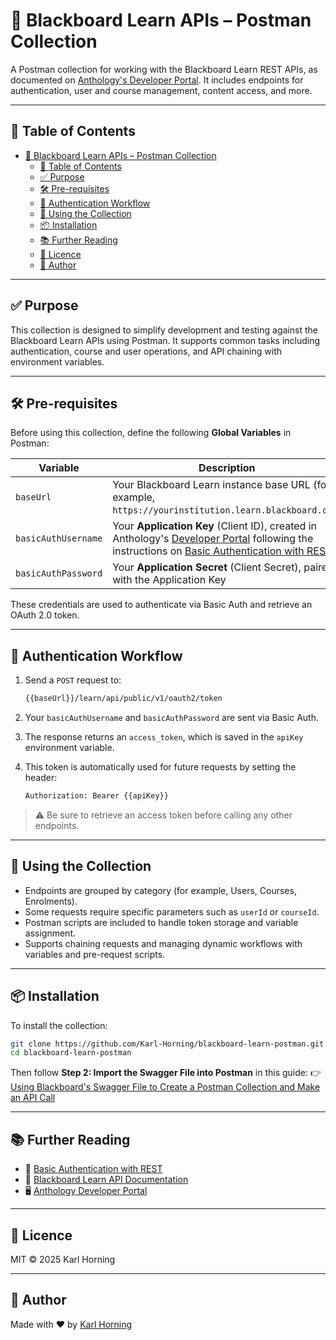 # 📘 Blackboard Learn APIs – Postman Collection

A Postman collection for working with the Blackboard Learn REST APIs, as documented on [Anthology's Developer Portal](https://developer.blackboard.com/portal/displayApi). It includes endpoints for authentication, user and course management, content access, and more.

---

## 📖 Table of Contents

- [📘 Blackboard Learn APIs – Postman Collection](#-blackboard-learn-apis--postman-collection)
  - [📖 Table of Contents](#-table-of-contents)
  - [✅ Purpose](#-purpose)
  - [🛠️ Pre-requisites](#️-pre-requisites)
  - [🔐 Authentication Workflow](#-authentication-workflow)
  - [🚀 Using the Collection](#-using-the-collection)
  - [📦 Installation](#-installation)
  - [📚 Further Reading](#-further-reading)
  - [📄 Licence](#-licence)
  - [👤 Author](#-author)

---

## ✅ Purpose

This collection is designed to simplify development and testing against the Blackboard Learn APIs using Postman. It supports common tasks including authentication, course and user operations, and API chaining with environment variables.

---

## 🛠️ Pre-requisites

Before using this collection, define the following **Global Variables** in Postman:

| Variable | Description |
| --- | --- |
| `baseUrl` | Your Blackboard Learn instance base URL (for example, `https://yourinstitution.learn.blackboard.com`) |
| `basicAuthUsername` | Your **Application Key** (Client ID), created in Anthology's [Developer Portal](https://developer.anthology.com/) following the instructions on [Basic Authentication with REST](https://docs.anthology.com/docs/blackboard/rest-apis/getting-started/basic-authentication) |
| `basicAuthPassword` | Your **Application Secret** (Client Secret), paired with the Application Key |

These credentials are used to authenticate via Basic Auth and retrieve an OAuth 2.0 token.

---

## 🔐 Authentication Workflow

1. Send a `POST` request to:

   ```bash
   {{baseUrl}}/learn/api/public/v1/oauth2/token
   ```

2. Your `basicAuthUsername` and `basicAuthPassword` are sent via Basic Auth.

3. The response returns an `access_token`, which is saved in the `apiKey` environment variable.

4. This token is automatically used for future requests by setting the header:

   ```bash
   Authorization: Bearer {{apiKey}}
   ```

> ⚠️ Be sure to retrieve an access token before calling any other endpoints.

---

## 🚀 Using the Collection

- Endpoints are grouped by category (for example, Users, Courses, Enrolments).
- Some requests require specific parameters such as `userId` or `courseId`.
- Postman scripts are included to handle token storage and variable assignment.
- Supports chaining requests and managing dynamic workflows with variables and pre-request scripts.

---

## 📦 Installation

To install the collection:

```bash
git clone https://github.com/Karl-Horning/blackboard-learn-postman.git
cd blackboard-learn-postman
```

Then follow **Step 2: Import the Swagger File into Postman** in this guide:
👉 [Using Blackboard's Swagger File to Create a Postman Collection and Make an API Call](https://www.karlhorning.dev/dev-blog/posts/using-blackboards-swagger-file-to-create-a-postman-collection-and-make-an-api-call/)

---

## 📚 Further Reading

- 🔐 [Basic Authentication with REST](https://docs.anthology.com/docs/blackboard/rest-apis/getting-started/basic-authentication)
- 📘 [Blackboard Learn API Documentation](https://developer.blackboard.com/portal/displayApi)
- 🖥️ [Anthology Developer Portal](https://developer.anthology.com/)

---

## 📄 Licence

MIT © 2025 Karl Horning

---

## 👤 Author

Made with ❤️ by [Karl Horning](https://github.com/Karl-Horning)
